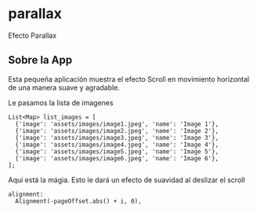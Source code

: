 # parallax

Efecto Parallax

## Sobre la App

Esta pequeña aplicación muestra el efecto Scroll en movimiento horizontal
de una manera suave y agradable.

Le pasamos la lista de imagenes
```
List<Map> list_images = [
  {'image': 'assets/images/image1.jpeg', 'name': 'Image 1'},
  {'image': 'assets/images/image2.jpeg', 'name': 'Image 2'},
  {'image': 'assets/images/image3.jpeg', 'name': 'Image 3'},
  {'image': 'assets/images/image4.jpeg', 'name': 'Image 4'},
  {'image': 'assets/images/image5.jpeg', 'name': 'Image 5'},
  {'image': 'assets/images/image6.jpeg', 'name': 'Image 6'},
];
```

Aquí está la mágia. Esto le dará un efecto de suavidad al deslizar el scroll
```
alignment:
  Alignment(-pageOffset.abs() + i, 0),
```

